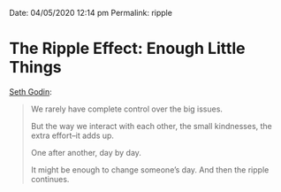 
Date: 04/05/2020 12:14 pm
Permalink: ripple

# The Ripple Effect: Enough Little Things

[Seth Godin](https://seths.blog/2020/04/enough-little-things/):

> We rarely have complete control over the big issues.
> 
> But the way we interact with each other, the small kindnesses, the extra effort–it adds up.
> 
> One after another, day by day.
> 
> It might be enough to change someone’s day. And then the ripple continues.